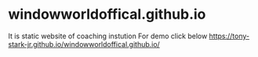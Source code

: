 # windowworldoffical.github.io
It is static website of coaching instution
For demo click below
https://tony-stark-jr.github.io/windowworldoffical.github.io/
